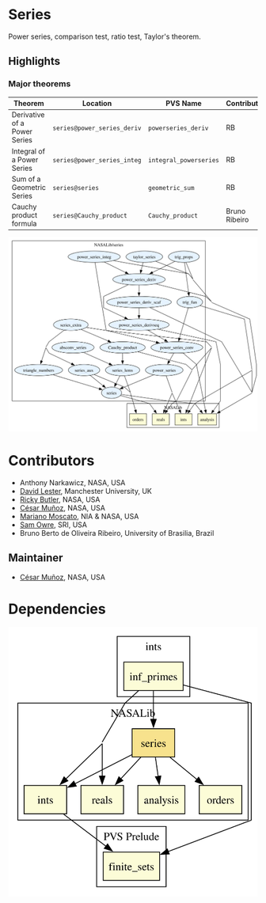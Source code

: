 # Series

Power series, comparison test, ratio test, Taylor's theorem.

## Highlights

### Major theorems

| Theorem | Location | PVS Name | Contributors |
| --- | --- | --- | --- |
|Derivative of a Power Series |`series@power_series_deriv`|`powerseries_deriv`|RB |
|Integral of a Power Series |`series@power_series_integ`|`integral_powerseries`|RB |
|Sum of a Geometric Series |`series@series`|`geometric_sum`| RB |
|Cauchy product formula |`series@Cauchy_product`|`Cauchy_product`| Bruno Ribeiro |


![dependency graph](./series-zoomed.svg "Dependency Graph")

# Contributors
* Anthony Narkawicz, NASA, USA
* [David Lester](http://apt.cs.man.ac.uk/people/dlester), Manchester University, UK
* [Ricky Butler](http://shemesh.larc.nasa.gov/people/rwb), NASA, USA
* [César Muñoz](http://shemesh.larc.nasa.gov/people/cam), NASA, USA
* [Mariano Moscato](https://www.nianet.org/directory/research-staff/mariano-moscato/), NIA & NASA, USA
* [Sam Owre](http://www.csl.sri.com/users/owre), SRI, USA
* Bruno Berto de Oliveira Ribeiro, University of Brasilia, Brazil
## Maintainer
* [César Muñoz](http://shemesh.larc.nasa.gov/people/cam), NASA, USA

# Dependencies
![dependency graph](./series.svg "Dependency Graph")
